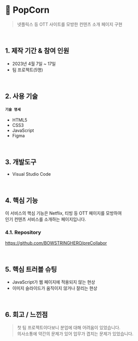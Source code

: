 # :pushpin: PopCorn
> 넷플릭스 등 OTT 사이트를 모방한 컨텐츠 소개 페이지 구현
 

</br>

## 1. 제작 기간 & 참여 인원
- 2023년 4월 7일 ~ 17일
- 팀 프로젝트(5명)

</br>

## 2. 사용 기술
#### `기술 명세`
  - HTML5
  - CSS3
  - JavaScript
  - Figma

</br>

## 3. 개발도구
  - Visual Studio Code

</br>

## 4. 핵심 기능
이 서비스의 핵심 기능은 Netflix, 티빙 등 OTT 페이지를 모방하여</br>
인기 컨텐츠 서비스를 소개하는 페이지입니다.

### 4.1. Repository

https://github.com/BOWSTRINGHERO/preCollabor

</br>

## 5. 핵심 트러블 슈팅
  - JavaScript가 웹 페이지에 적용되지 않는 현상
  - 이미지 슬라이드가 움직이지 않거나 잘리는 현상
    
</br>

## 6. 회고 / 느낀점
> 첫 팀 프로젝트이다보니 분업에 대해 어려움이 있었습니다.</br>
> 의사소통에 약간의 문제가 있어 업무가 겹치는 문제가 있었습니다.</br>
